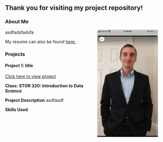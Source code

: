 ## Thank you for visiting my project repository!

### About Me

<img align="right" width="200" src="IMG_3768.PNG">

asdfadsfadsfa

My resume can also be found 
<a href="Alexander_Huml_Resume2.pdf" title="ACHumlResume">here.</a>

### Projects

#### Project 1: title
<a href="Final_Report_Template.html" title="STOR320 Final Project">Click here to view project</a>

**Class: STOR 320: Introduction to Data Science**

**Project Description** asdfasdf

**Skills Used** 
